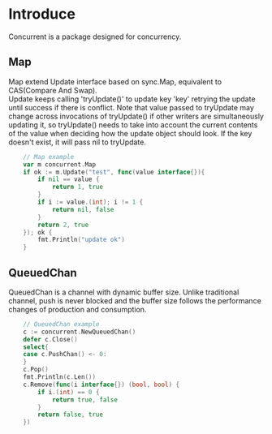 <!--
 * @Author: jinde.zgm
 * @Date: 2020-08-12 21:59:48
 * @Descripttion: 
-->
# Introduce
Concurrent is a package designed for concurrency.
## Map
Map extend Update interface based on sync.Map, equivalent to CAS(Compare And Swap).  
Update keeps calling 'tryUpdate()' to update key 'key' retrying the update until success if there is conflict. Note that value passed to tryUpdate may change across invocations of tryUpdate() if other writers are simultaneously updating it, so tryUpdate() needs to take into account the current contents of the value when deciding how the update object should look. If the key doesn't exist, it will pass nil to tryUpdate.
```go
    // Map example
    var m concurrent.Map
    if ok := m.Update("test", func(value interface{}){
        if nil == value {
            return 1, true
        }
        if i := value.(int); i != 1 {
            return nil, false
        }
        return 2, true
    }); ok {
        fmt.Println("update ok")
    }
```
## QueuedChan
QueuedChan is a channel with dynamic buffer size. Unlike traditional channel, push is never blocked and the buffer size follows the performance changes of production and consumption.
```go
    // QueuedChan example
    c := concurrent.NewQueuedChan()
    defer c.Close()
    select{
    case c.PushChan() <- 0:
    }
    c.Pop()
    fmt.Println(c.Len())
    c.Remove(func(i interface{}) (bool, bool) {
        if i.(int) == 0 {
            return true, false
        }
        return false, true
    })
```